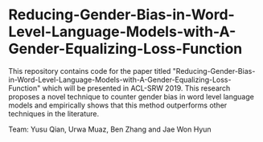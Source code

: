 # Reducing-Gender-Bias-in-Word-Level-Language-Models-with-A-Gender-Equalizing-Loss-Function
This repository contains code for the paper titled "Reducing-Gender-Bias-in-Word-Level-Language-Models-with-A-Gender-Equalizing-Loss-Function" which will be presented in ACL-SRW 2019. This research proposes a novel technique to counter gender bias in word level language models and empirically shows that this method outperforms other techniques in the literature.


Team:
Yusu Qian, Urwa Muaz, Ben Zhang and Jae Won Hyun
